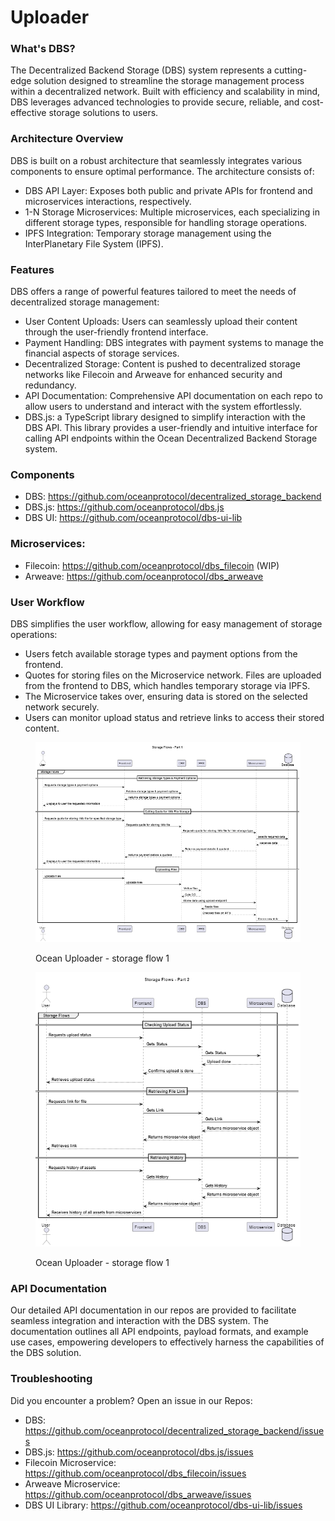 # Uploader

### What's DBS?

The Decentralized Backend Storage (DBS) system represents a cutting-edge solution designed to streamline the storage management process within a decentralized network. Built with efficiency and scalability in mind, DBS leverages advanced technologies to provide secure, reliable, and cost-effective storage solutions to users.

### Architecture Overview

DBS is built on a robust architecture that seamlessly integrates various components to ensure optimal performance. The architecture consists of:

- DBS API Layer: Exposes both public and private APIs for frontend and microservices interactions, respectively.
- 1-N Storage Microservices: Multiple microservices, each specializing in different storage types, responsible for handling storage operations.
- IPFS Integration: Temporary storage management using the InterPlanetary File System (IPFS).

### Features

DBS offers a range of powerful features tailored to meet the needs of decentralized storage management:

- User Content Uploads: Users can seamlessly upload their content through the user-friendly frontend interface.
- Payment Handling: DBS integrates with payment systems to manage the financial aspects of storage services.
- Decentralized Storage: Content is pushed to decentralized storage networks like Filecoin and Arweave for enhanced security and redundancy.
- API Documentation: Comprehensive API documentation on each repo to allow users to understand and interact with the system effortlessly.
- DBS.js: a TypeScript library designed to simplify interaction with the DBS API. This library provides a user-friendly and intuitive interface for calling API endpoints within the Ocean Decentralized Backend Storage system.

### Components

- DBS: https://github.com/oceanprotocol/decentralized_storage_backend
- DBS.js: https://github.com/oceanprotocol/dbs.js
- DBS UI: https://github.com/oceanprotocol/dbs-ui-lib

### Microservices:

- Filecoin: https://github.com/oceanprotocol/dbs_filecoin (WIP)
- Arweave: https://github.com/oceanprotocol/dbs_arweave

### User Workflow

DBS simplifies the user workflow, allowing for easy management of storage operations:

- Users fetch available storage types and payment options from the frontend.
- Quotes for storing files on the Microservice network.
Files are uploaded from the frontend to DBS, which handles temporary storage via IPFS.
- The Microservice takes over, ensuring data is stored on the selected network securely.
- Users can monitor upload status and retrieve links to access their stored content.

<figure><img src="../../.gitbook/assets/uploader/dbs_1.png" alt=""><figcaption><p>Ocean Uploader - storage flow 1</p></figcaption></figure>
<figure><img src="../../.gitbook/assets/uploader/dbs_2.png" alt=""><figcaption><p>Ocean Uploader - storage flow 1</p></figcaption></figure>

### API Documentation

Our detailed API documentation in our repos are provided to facilitate seamless integration and interaction with the DBS system. The documentation outlines all API endpoints, payload formats, and example use cases, empowering developers to effectively harness the capabilities of the DBS solution.

### Troubleshooting

Did you encounter a problem? Open an issue in our Repos:

- DBS: https://github.com/oceanprotocol/decentralized_storage_backend/issues
- DBS.js: https://github.com/oceanprotocol/dbs.js/issues
- Filecoin Microservice: https://github.com/oceanprotocol/dbs_filecoin/issues
- Arweave Microservice: https://github.com/oceanprotocol/dbs_arweave/issues
- DBS UI Library: https://github.com/oceanprotocol/dbs-ui-lib/issues
